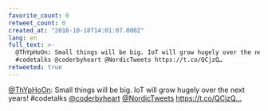 ```yaml
---
favorite_count: 0
retweet_count: 0
created_at: "2018-10-18T14:01:07.000Z"
lang: en
full_text: >-
  @ThYpHoOn: Small things will be big. IoT will grow hugely over the next years!
  #codetalks @coderbyheart @NordicTweets https://t.co/QCjzQ…
retweeted: true
---
```


[@ThYpHoOn](https://twitter.com/ThYpHoOn): Small things will be big. IoT will
grow hugely over the next years! #codetalks
[@coderbyheart](https://twitter.com/coderbyheart)
[@NordicTweets](https://twitter.com/NordicTweets) https://t.co/QCjzQ…
